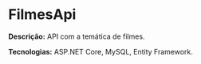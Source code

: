 # FilmesApi

**Descrição:** API com a temática de filmes.

**Tecnologias:** ASP.NET Core, MySQL, Entity Framework.
